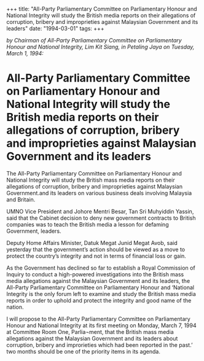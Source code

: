 +++ 
title: "All-Party Parliamentary Committee on Parliamentary Honour and National Integrity will study the British media reports on their allegations of corruption, bribery and improprieties against Malaysian Government and its leaders"
date: "1994-03-01"
tags:
+++

_by Chairman of All-Party Parliamentary Committee on Parliamentary Honour and National Integrity, Lim Kit Siang, in Petaling Jaya on Tuesday, March 1, 1994:_

# All-Party Parliamentary Committee on Parliamentary Honour and National Integrity will study the British media reports on their allegations of corruption, bribery and improprieties against Malaysian Government and its leaders

The All-Party Parliamentary Committee on Parliamentary Honour and National Integrity will study the British mass media reports on their allegations of corruption, bribery and improprieties against Malaysian Government.and its leaders on various business deals involving Malaysia and Britain.</u>

UMNO Vice President and Johore Mentri Besar, Tan Sri Muhyiddin Yassin, said that the Cabinet decision to deny new government contracts to British companies was to teach the British media a lesson for defaming Government, leaders.

Deputy Home Affairs Minister, Datuk Megat Junid Megat Avob, said yesterday that the government’s action should be viewed as a move to protect the country’s integrity and not in terms of financial loss or gain.

As the Government has declined so far to establish a Royal Commission of Inquiry to conduct a high-powered investigations into the British mass media allegations against the Malaysian Government and its leaders, the All-Party Parliamentary Committee on Parliamentary Honour and ‘National Integrity is the only forum left to examine and study the British mass media reports in order to uphold and protect the integrity and good name of the nation.

I will propose to the All-Party Parliamentary Committee on Parliamentary Honour and National Integrity at its first meeting on Monday, March 7, 1994 at Committee Room One, Parlia¬ment, that the British mass media allegations against the Malaysian Government and its leaders about corruption, bribery and improrieties which had been reported in the past.’ two months should be one of the priority items in its agenda.

 
